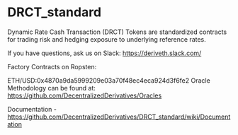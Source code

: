 # DRCT_standard

Dynamic Rate Cash Transaction (DRCT) Tokens are standardized contracts for trading risk and hedging exposure to underlying reference rates.


If you have questions, ask us on Slack: https://deriveth.slack.com/


Factory Contracts on Ropsten:

  ETH/USD:0x4870a9da5999209e03a70f48ec4eca924d3f6fe2
Oracle Methodology can be found at: https://github.com/DecentralizedDerivatives/Oracles



Documentation - https://github.com/DecentralizedDerivatives/DRCT_standard/wiki/Documentation

